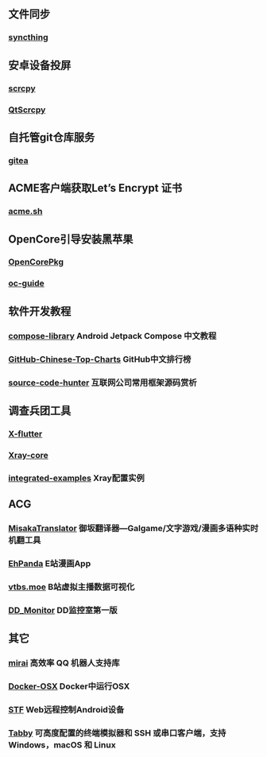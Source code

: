 ---
---
## 文件同步
### [syncthing](https://github.com/syncthing/syncthing)
## 安卓设备投屏
### [scrcpy](https://github.com/Genymobile/scrcpy)
### [QtScrcpy](https://github.com/barry-ran/QtScrcpy)
## 自托管git仓库服务
### [gitea](https://github.com/go-gitea/gitea)
## ACME客户端获取Let’s Encrypt 证书
### [acme.sh](https://github.com/acmesh-official/acme.sh)
## OpenCore引导安装黑苹果
### [OpenCorePkg](https://github.com/acidanthera/OpenCorePkg)
### [oc-guide](https://github.com/cattyhouse/oc-guide)
## 软件开发教程
### [compose-library](https://github.com/compose-museum/compose-library) Android Jetpack Compose 中文教程
### [GitHub-Chinese-Top-Charts](https://github.com/kon9chunkit/GitHub-Chinese-Top-Charts) GitHub中文排行榜
### [source-code-hunter](https://github.com/doocs/source-code-hunter) 互联网公司常用框架源码赏析

## 调查兵团工具
### [X-flutter](https://github.com/XTLS/X-flutter)
### [Xray-core](https://github.com/XTLS/Xray-core)
### [integrated-examples](https://github.com/lxhao61/integrated-examples) Xray配置实例
## ACG
### [MisakaTranslator](https://github.com/hanmin0822/MisakaTranslator) 御坂翻译器—Galgame/文字游戏/漫画多语种实时机翻工具
### [EhPanda](https://github.com/tatsuz0u/EhPanda) E站漫画App
### [vtbs.moe](https://github.com/dd-center/vtbs.moe) B站虚拟主播数据可视化
### [DD_Monitor](https://github.com/zhimingshenjun/DD_Monitor) DD监控室第一版
## 其它
### [mirai](https://github.com/mamoe/mirai) 高效率 QQ 机器人支持库
### [Docker-OSX](https://github.com/sickcodes/Docker-OSX) Docker中运行OSX
### [STF](https://github.com/DeviceFarmer/stf.git) Web远程控制Android设备
### [Tabby](https://github.com/Eugeny/tabby) 可高度配置的终端模拟器和 SSH 或串口客户端，支持 Windows，macOS 和 Linux
